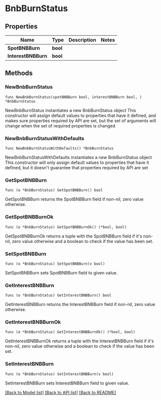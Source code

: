 # BnbBurnStatus

## Properties

Name | Type | Description | Notes
------------ | ------------- | ------------- | -------------
**SpotBNBBurn** | **bool** |  | 
**InterestBNBBurn** | **bool** |  | 

## Methods

### NewBnbBurnStatus

`func NewBnbBurnStatus(spotBNBBurn bool, interestBNBBurn bool, ) *BnbBurnStatus`

NewBnbBurnStatus instantiates a new BnbBurnStatus object
This constructor will assign default values to properties that have it defined,
and makes sure properties required by API are set, but the set of arguments
will change when the set of required properties is changed

### NewBnbBurnStatusWithDefaults

`func NewBnbBurnStatusWithDefaults() *BnbBurnStatus`

NewBnbBurnStatusWithDefaults instantiates a new BnbBurnStatus object
This constructor will only assign default values to properties that have it defined,
but it doesn't guarantee that properties required by API are set

### GetSpotBNBBurn

`func (o *BnbBurnStatus) GetSpotBNBBurn() bool`

GetSpotBNBBurn returns the SpotBNBBurn field if non-nil, zero value otherwise.

### GetSpotBNBBurnOk

`func (o *BnbBurnStatus) GetSpotBNBBurnOk() (*bool, bool)`

GetSpotBNBBurnOk returns a tuple with the SpotBNBBurn field if it's non-nil, zero value otherwise
and a boolean to check if the value has been set.

### SetSpotBNBBurn

`func (o *BnbBurnStatus) SetSpotBNBBurn(v bool)`

SetSpotBNBBurn sets SpotBNBBurn field to given value.


### GetInterestBNBBurn

`func (o *BnbBurnStatus) GetInterestBNBBurn() bool`

GetInterestBNBBurn returns the InterestBNBBurn field if non-nil, zero value otherwise.

### GetInterestBNBBurnOk

`func (o *BnbBurnStatus) GetInterestBNBBurnOk() (*bool, bool)`

GetInterestBNBBurnOk returns a tuple with the InterestBNBBurn field if it's non-nil, zero value otherwise
and a boolean to check if the value has been set.

### SetInterestBNBBurn

`func (o *BnbBurnStatus) SetInterestBNBBurn(v bool)`

SetInterestBNBBurn sets InterestBNBBurn field to given value.



[[Back to Model list]](../README.md#documentation-for-models) [[Back to API list]](../README.md#documentation-for-api-endpoints) [[Back to README]](../README.md)


